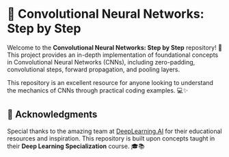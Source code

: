 # 🧠 Convolutional Neural Networks: Step by Step

Welcome to the **Convolutional Neural Networks: Step by Step** repository! 🚀 This project provides an in-depth implementation of foundational concepts in Convolutional Neural Networks (CNNs), including zero-padding, convolutional steps, forward propagation, and pooling layers. 

This repository is an excellent resource for anyone looking to understand the mechanics of CNNs through practical coding examples. 💻✨

## 🙌 Acknowledgments

Special thanks to the amazing team at [DeepLearning.AI](https://www.deeplearning.ai/courses/deep-learning-specialization/) for their educational resources and inspiration. This repository is built upon concepts taught in their **Deep Learning Specialization** course. 🎓📚
